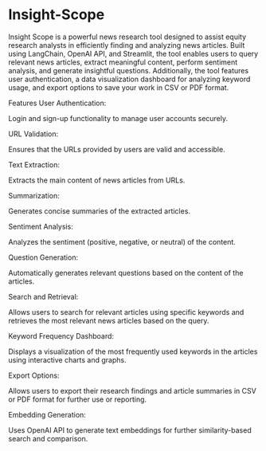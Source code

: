 # Insight-Scope
Insight Scope is a powerful news research tool designed to assist equity research analysts in efficiently finding and analyzing news articles. Built using LangChain, OpenAI API, and Streamlit, the tool enables users to query relevant news articles, extract meaningful content, perform sentiment analysis, and generate insightful questions. Additionally, the tool features user authentication, a data visualization dashboard for analyzing keyword usage, and export options to save your work in CSV or PDF format.

Features
User Authentication:

Login and sign-up functionality to manage user accounts securely.

URL Validation:

Ensures that the URLs provided by users are valid and accessible.

Text Extraction:

Extracts the main content of news articles from URLs.

Summarization:

Generates concise summaries of the extracted articles.

Sentiment Analysis:

Analyzes the sentiment (positive, negative, or neutral) of the content.

Question Generation:

Automatically generates relevant questions based on the content of the articles.

Search and Retrieval:

Allows users to search for relevant articles using specific keywords and retrieves the most relevant news articles based on the query.

Keyword Frequency Dashboard:

Displays a visualization of the most frequently used keywords in the articles using interactive charts and graphs.

Export Options:

Allows users to export their research findings and article summaries in CSV or PDF format for further use or reporting.

Embedding Generation:

Uses OpenAI API to generate text embeddings for further similarity-based search and comparison.
